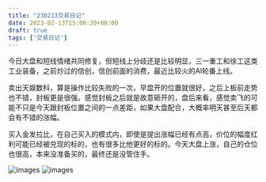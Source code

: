 ```yaml
---
title: "230213交易日记"
date: 2023-02-13T15:00:20+08:00
draft: true
tags: ['交易日记']
---
```


今日大盘和短线情绪共同修复，但短线上分歧还是比较明显，三一重工和徐工这类工业装备，之前炒过的信创，信创前面的消费，最近比较火的AI轮番上线。

卖出天娱数科，算是操作比较失败的一次，早盘开的位置就很好，之后上板前走势也不错，封板更是很强。感觉封板之后就是故意砸开的，盘后来看，感觉卖飞的可能不只是今天跟封板位置之间的一点差距，如果大盘配合，大概率明天甚至后天都会有不错的涨幅。

买入金发拉比，在自己买入的模式内，即使是提出涨幅已经有点高，价位的幅度红利可能已经被兑现的标的，也有很多比他更好的标的。今天大盘上涨，自己的仓位也很高，本来没准备买的，最终还是没管住手。

![images](/images/230213/IMG_1402.jpg)
![images](/images/230213/IMG_1403.jpg)